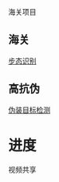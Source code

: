 海关项目

## 海关
[步态识别](https://github.com/bismex/RFM) 


## 高抗伪
[伪装目标检测](https://paperswithcode.com/paper/camouflaged-object-detection) 

# 进度
视频共享
